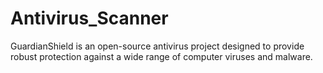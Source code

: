 # Antivirus_Scanner
GuardianShield is an open-source antivirus project designed to provide robust protection against a wide range of computer viruses and malware.
